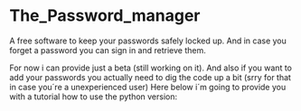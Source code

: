 # The_Password_manager
A free software to keep your passwords safely locked up. And in case you forget a password you can sign in and retrieve them.

For now i can provide just a beta (still working on it). And also if you want to add your passwords you actually need to dig the code up a bit (srry for that in case you´re a unexperienced user)
Here below i´m going to provide you with a tutorial how to use the python version:
